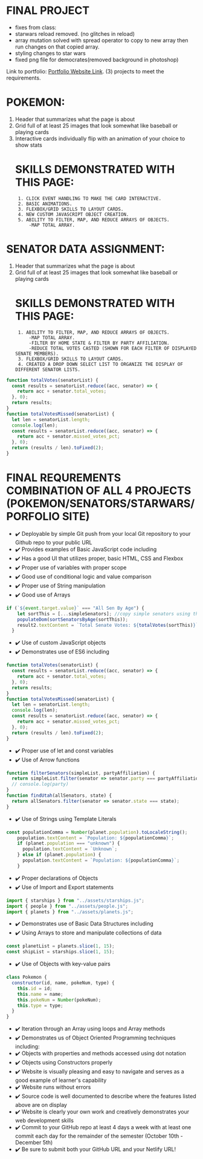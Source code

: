 # FINAL PROJECT
- fixes from class:
- starwars reload removed. (no glitches in reload)
- array mutation solved with spread operator to copy to new array then run changes on that copied array.
- styling changes to star wars
- fixed png file for democrates(removed background in photoshop)
  

Link to portfolio: [Portfolio Website Link](https://derrickbills.com).
(3) projects to meet the requirements.
# POKEMON:
1. Header that summarizes what the page is about
2. Grid full of at least 25 images that look somewhat like baseball or playing cards 
3. Interactive cards individually flip with an animation of your choice to show stats
    # SKILLS DEMONSTRATED WITH THIS PAGE:
        1. CLICK EVENT HANDLING TO MAKE THE CARD INTERACTIVE.
        2. BASIC ANIMATIONS.
        3. FLEXBOX/GRID SKILLS TO LAYOUT CARDS.
        4. NEW CUSTOM JAVASCRIPT OBJECT CREATION.
        5. ABILITY TO FILTER, MAP, AND REDUCE ARRAYS OF OBJECTS.
            -MAP TOTAL ARRAY.
    
# SENATOR DATA ASSIGNMENT:
1. Header that summarizes what the page is about
2. Grid full of at least 25 images that look somewhat like baseball or playing cards 
    # SKILLS DEMONSTRATED WITH THIS PAGE:
        1. ABILITY TO FILTER, MAP, AND REDUCE ARRAYS OF OBJECTS.
            -MAP TOTAL ARRAY.
            -FILTER BY HOME STATE & FILTER BY PARTY AFFILIATION.
            -REDUCE TOTAL VOTES CASTED (SHOWN FOR EACH FILTER OF DISPLAYED SENATE MEMBERS).
        3. FLEXBOX/GRID SKILLS TO LAYOUT CARDS.
        4. CREATED A DROP DOWN SELECT LIST TO ORGANIZE THE DISPLAY OF DIFFERENT SENATOR LISTS.
```javascript
function totalVotes(senatorList) {
  const results = senatorList.reduce((acc, senator) => {
    return acc + senator.total_votes;
  }, 0);
  return results;
}
function totalVotesMissed(senatorList) {
  let len = senatorList.length;
  console.log(len);
  const results = senatorList.reduce((acc, senator) => {
    return acc + senator.missed_votes_pct;
  }, 0);
  return (results / len).toFixed(2);
}
```

# FINAL REQUREMENTS COMBINATION OF ALL 4 PROJECTS (POKEMON/SENATORS/STARWARS/PORFOLIO SITE)
- :heavy_check_mark: Deployable by simple Git push from your local Git repository to your Github repo to your public URL 
- :heavy_check_mark: Provides examples of Basic JavaScript code including
- :heavy_check_mark: Has a good UI that utilizes proper, basic HTML, CSS and Flexbox
- :heavy_check_mark: Proper use of variables with proper scope
- :heavy_check_mark: Good use of conditional logic and value comparison
- :heavy_check_mark: Proper use of String manipulation
- :heavy_check_mark: Good use of Arrays 
```javascript
if (`${event.target.value}` === "All Sen By Age") {
    let sortThis = [...simpleSenators]; //copy simple senators using the spread operator. to not mutate orginal array going to all senators list
    populateDom(sortSenatorsByAge(sortThis));
    result2.textContent = `Total Senate Votes: ${totalVotes(sortThis)}`;
  }
  ```
- :heavy_check_mark: Use of custom JavaScript objects
- :heavy_check_mark: Demonstrates use of ES6 including
```javascript
function totalVotes(senatorList) {
  const results = senatorList.reduce((acc, senator) => {
    return acc + senator.total_votes;
  }, 0);
  return results;
}
function totalVotesMissed(senatorList) {
  let len = senatorList.length;
  console.log(len);
  const results = senatorList.reduce((acc, senator) => {
    return acc + senator.missed_votes_pct;
  }, 0);
  return (results / len).toFixed(2);
}
```
- :heavy_check_mark: Proper use of let and const variables 
- :heavy_check_mark: Use of Arrow functions
```javascript
function filterSenators(simpleList, partyAffiliation) {
  return simpleList.filter(senator => senator.party === partyAffiliation);
  // console.log(party)
}
function findUtah(allSenators, state) {
  return allSenators.filter(senator => senator.state === state);
}
```
- :heavy_check_mark: Use of Strings using Template Literals
```javascript
const populationComma = Number(planet.population).toLocaleString();
    population.textContent = `Population: ${populationComma}`;
    if (planet.population === "unknown") {
      population.textContent = `Unknown`;
    } else if (planet.population) {
      population.textContent = `Population: ${populationComma}`;
    }
```
- :heavy_check_mark: Proper declarations of Objects
- :heavy_check_mark: Use of Import and Export statements
```javascript
import { starships } from "../assets/starships.js";
import { people } from "../assets/people.js";
import { planets } from "../assets/planets.js";

```
- :heavy_check_mark: Demonstrates use of Basic Data Structures including
- :heavy_check_mark: Using Arrays to store and manipulate collections of data
```javascript
const planetList = planets.slice(1, 15);
const shipList = starships.slice(1, 15);
```
- :heavy_check_mark: Use of Objects with key-value pairs
```javascript
class Pokemon {
  constructor(id, name, pokeNum, type) {
    this.id = id;
    this.name = name;
    this.pokeNum = Number(pokeNum);
    this.type = type;
  }
}
```
- :heavy_check_mark: Iteration through an Array using loops and Array methods
- :heavy_check_mark: Demonstrates us of Object Oriented Programming techniques including:
- :heavy_check_mark: Objects with properties and methods accessed using dot notation
- :heavy_check_mark: Objects using Constructors properly
- :heavy_check_mark: Website is visually pleasing and easy to navigate and serves as a good example of learner's capability
- :heavy_check_mark: Website runs without errors
- :heavy_check_mark: Source code is well documented to describe where the features listed above are on display
- :heavy_check_mark: Website is clearly your own work and creatively demonstrates your web development skills
- :heavy_check_mark: Commit to your GitHub repo at least 4 days a week with at least one commit each day for the remainder of     the semester (October 10th - December 5th)
- :heavy_check_mark: Be sure to submit both your GitHub URL and your Netlify URL!
